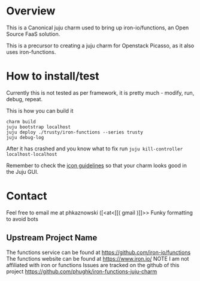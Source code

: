 # Overview

This is a Canonical juju charm used to bring up iron-io/functions, an Open
Source FaaS solution.

This is a precursor to creating a juju charm for Openstack Picasso, as it also
uses iron-functions.

# How to install/test

Currently this is not tested as per framework, it is pretty much - modify, run, debug, repeat.

This is how you can build it
```
charm build
juju bootstrap localhost
juju deploy ./trusty/iron-functions --series trusty
juju debug-log
```
After it has crashed and you know what to fix run `juju kill-controller localhost-localhost`

Remember to check the [icon guidelines][] so that your charm looks good
in the Juju GUI.

# Contact
Feel free to email me at phkaznowski ([<at<[[( gmail )]]>> Funky formatting to avoid bots

## Upstream Project Name

The functions service can be found at https://github.com/iron-io/functions
The functions website can be found at https://www.iron.io/
NOTE I am not affiliated with iron or functions
Issues are tracked on the github of this project https://github.com/phughk/iron-functions-juju-charm

[icon guidelines]: https://jujucharms.com/docs/stable/authors-charm-icon
